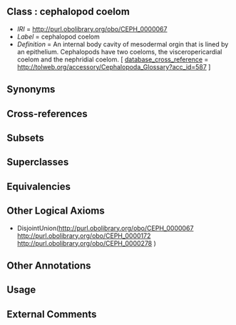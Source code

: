 
## Class : cephalopod coelom

 * *IRI* = http://purl.obolibrary.org/obo/CEPH_0000067
 * *Label* = cephalopod coelom
 * *Definition* = An internal body cavity of mesodermal orgin that is lined by an epithelium. Cephalopods have two coeloms, the visceropericardial coelom and the nephridial coelom. [ [database_cross_reference](../../ef/oboInOwl#hasDbXref.md) = http://tolweb.org/accessory/Cephalopoda_Glossary?acc_id=587 ]

## Synonyms


## Cross-references


## Subsets


## Superclasses


## Equivalencies


## Other Logical Axioms

 * DisjointUnion(<http://purl.obolibrary.org/obo/CEPH_0000067> <http://purl.obolibrary.org/obo/CEPH_0000172> <http://purl.obolibrary.org/obo/CEPH_0000278> )

## Other Annotations


## Usage


## External Comments

